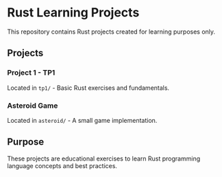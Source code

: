 # Rust Learning Projects

This repository contains Rust projects created for learning purposes only.

## Projects

### Project 1 - TP1

Located in `tp1/` - Basic Rust exercises and fundamentals.

### Asteroid Game

Located in `asteroid/` - A small game implementation.

## Purpose

These projects are educational exercises to learn Rust programming language concepts and best practices.
